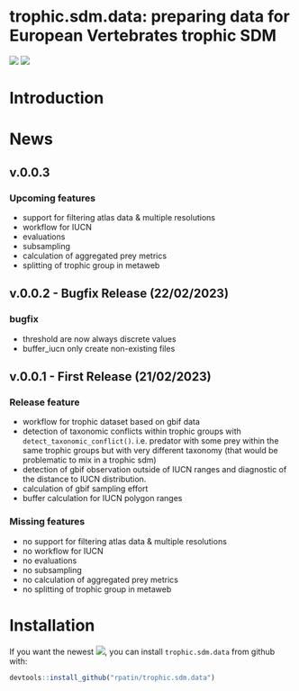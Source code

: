 trophic.sdm.data: preparing data for European Vertebrates trophic SDM
================

<!-- [![](https://www.r-pkg.org/badges/version/segclust2d?color=orange)](https://cran.r-project.org/package=segclust2d) -->
<!-- [![](http://cranlogs.r-pkg.org/badges/grand-total/segclust2d?color=yellow)](https://cran.r-project.org/package=segclust2d) -->

[![](https://img.shields.io/badge/devel%20version-0.0.2-blue.svg)](https://github.com/rpatin/trophic.sdm.data)
[![](https://img.shields.io/github/last-commit/rpatin/trophic.sdm.data.svg)](https://github.com/rpatin/trophic.sdm.data/commits/main)

# Introduction

# News

## v.0.0.3

### Upcoming features

- support for filtering atlas data & multiple resolutions
- workflow for IUCN
- evaluations
- subsampling
- calculation of aggregated prey metrics
- splitting of trophic group in metaweb

## v.0.0.2 - Bugfix Release (22/02/2023)

### bugfix

- threshold are now always discrete values
- buffer_iucn only create non-existing files

## v.0.0.1 - First Release (21/02/2023)

### Release feature

- workflow for trophic dataset based on gbif data
- detection of taxonomic conflicts within trophic groups with
  `detect_taxonomic_conflict()`. i.e. predator with some prey within the
  same trophic groups but with very different taxonomy (that would be
  problematic to mix in a trophic sdm)
- detection of gbif observation outside of IUCN ranges and diagnostic of
  the distance to IUCN distribution.
- calculation of gbif sampling effort
- buffer calculation for IUCN polygon ranges

### Missing features

- no support for filtering atlas data & multiple resolutions
- no workflow for IUCN
- no evaluations
- no subsampling
- no calculation of aggregated prey metrics
- no splitting of trophic group in metaweb

# Installation

If you want the newest
[![](https://img.shields.io/badge/devel%20version-0.0.2-blue.svg)](https://github.com/rpatin/trophic.sdm.data),
you can install `trophic.sdm.data` from github with:

``` r
devtools::install_github("rpatin/trophic.sdm.data")
```
